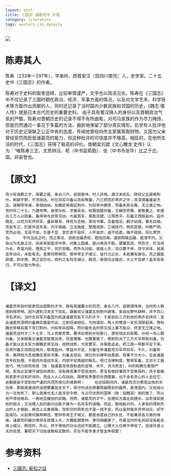 ```yaml
---
layout: post
title: 三国志 诸葛亮传 片段
category: literature
tags: western_jin_dynasty
---
```

![](https://cdn.kelu.org/blog/tags/literature.jpg)

# 陈寿其人

陈寿（233年—297年），字承祚，西晋安汉（现四川南充）人，史学家。二十五史中《三国志》的作者。

陈寿对于史料的取舍选择，比较审慎谨严，文字也以简洁见长。陈寿在《三国志》中不仅记录了三国时期在政治、经济、军事方面的情况，以及对文学艺术、科学技术等方面作出贡献的人，同时还记录了当时国内少数民族和邻国的历史，《魏志·倭人传》就是日本古代历史的重要史料。 由于具有蜀汉降人的身份以及晋朝政治气氛的严酷，陈寿对晋朝历史的记录不得不有所曲笔，对司马家族的作为尽力掩饰，但是仍然通过一事见于多篇的方法，曲折地保留了部分真实情形。后世有人批评他对于历史记录缺乏公正中肯的态度，传闻他曾经向传主家属索取财物，又因为父亲曾经受罚而贬低诸葛亮的能力，但这种批评的可信度并不够高，相反的，在他所生活的时代，《三国志》获得了极高的评价。南朝梁刘勰《文心雕龙˙史传》认为：“唯陈寿三志，文质辨洽，荀（中书监荀勖）、张（中书令张华）比之于迁、固，非妄誉也。

# 【原文】

```
亮少有逸群之才，英霸之器，身长八尺，容貌甚伟，时人异焉。遭汉末扰乱，随叔父玄避难荆州，躬耕于野，不求闻达。时左将军刘备以亮有殊量，乃三顾亮於草庐之中；亮深谓备雄姿杰出，遂解带写诚，厚相结纳。及魏武帝南征荆州，刘琮举州委质，而备失势众寡，无立锥之地。亮时年二十七，乃建奇策，身使孙权，求援吴会。权既宿服仰备，又睹亮奇雅，甚敬重之，即遣兵三万人以助备。备得用与武帝交战，大破其军，乘胜克捷，江南悉平。后备又西取益州。益州既定，以亮为军师将军。备称尊号，拜亮为丞相，录尚书事。及备殂没，嗣子幼弱，事无巨细，亮皆专之。於是外连东吴，内平南越，立法施度，整理戎旅，工械技巧，物究其极，科教严明，赏罚必信，无恶不惩，无善不显，至於吏不容奸，人怀自厉，道不拾遗，强不侵弱，风化肃然也。 　　宇内当此之时，亮之素志，进欲龙骧虎视，苞括四海，退欲跨陵边疆，震荡宇内。又自以为无身之日，则未有能蹈涉中原、抗衡上国者，是以用兵不戢，屡耀其武。然亮才，於治戎为长，奇谋为短，理民之干，优於将略。而所与对敌，或值人杰，加众寡不侔，攻守异体，故虽连年动众，未能有克。昔萧何荐韩信，管仲举王子城父，皆忖己之长，未能兼有故也。亮之器能政理，抑亦管、萧之亚匹也，而时之名将无城父、韩信，故使功业陵迟，大义不及邪？盖天命有归，不可以智力争也。
```

# 【译文】

```

诸葛亮年轻时就表现出超群的才华，颇有英雄霸士的风范，身长八尺，容貌很伟岸，当时的人都感到很奇特。因为遇到汉末天下扰乱，跟着叔父诸葛玄到荆州避难，亲自在野外耕种，并不存心寻名求利。当时左将军刘备因为知道诸葛亮有不凡的才干，于是前后三次到他的草庐去拜访；至此诸葛亮深明刘备确实雄姿杰出，立即坦诚相见，为他谋划，两人的情谊一天天深厚起来。等到魏武帝移兵南下攻打荆州，刘琮举兵投降，而刘备失去时势又加上寡不敌众，终至无立锥之地。诸葛亮这时才二十七岁，马上贡献奇策，要求出使到孙权那儿，游说他出兵助蜀。孙权一向心服刘备，又亲眼看见诸葛亮智慧出奇，风度儒雅，也敬重极了，便即刻派了三万大军帮助刘备。刘备才能以这支军力跟魏武帝交战，扭转战势，大败曹军，并乘胜追击，把江南一带都平定下来。后来刘备又向西边用兵，取得益州。等益州平定，刘备任命诸葛亮为军师将军。不久，刘备称帝，再拜他为丞相兼任录尚书事。刘备去世后，继位的刘禅年幼愚弱，政事不分大小，全由诸葛亮专权处理。于是向外连结东吴，内部平定南越的叛乱，明订法律制度，整顿军备，又对于工器技巧，倾力研究改良（按：指诸葛亮改良制造的连弩、木牛、流马而言），科刑和教化都很严明，奖惩必定遵守诚信的原则，没有做恶事不受惩戒的，更没有做好事而不受表扬的。终于能做到官吏中没有奸诈的，而且人人心存自励，路旁有贵重的东西摆着，也不会有贪心的人去捡它，这都是由于受到他严谨的风范所感化的缘故啊！ 　　在这段期间内，诸葛亮充分表现出他的志向来，那就是激进的话想要囊括全天下，保守的话也想要跨越既有的疆界，震荡国内。又他自以为一旦他死了，那么就再也无人能涉足中原，与占尽优势的国家（按：指魏吴）相抗衡了，所以他不停地用兵，一再地显耀他的武略。然而，诸葛亮的才干，在理兵方面比较擅长，出奇谋却是他的弱点；又治理人民的器识远胜于做为一名将军的谋略。而且，跟他敌对的，人家有的得到杰出的人才相助，再加上众寡悬殊，攻和守的局势也不是一成不变，所以虽然每年劳师动众，却不能成功。从前萧何推荐韩信，管仲举用王子城父，都是自度自己的长处，不能兼具各方面的缘故。诸葛亮的器识表现在政理上头，大概能跟管仲、萧何相媲美了，可是当时的名将却没有能及得上城父、韩信的，所以，终于使他的功业迟迟不能建立，公理大义也难于伸张了。这或许是上天的旨意，要把天下归给谁都有定数的，实在不能专拿才智去争取罢！
```

# 参考资料

* [三國志: 裴松之註](https://books.google.co.jp/books?id=m8xkBAAAQBAJ&pg=PT719&lpg=PT719&dq=%E5%A4%87%E5%A4%B1%E5%8A%BF%E4%BC%97%E5%AF%A1%EF%BC%8C%E6%97%A0%E7%AB%8B%E9%94%A5%E4%B9%8B%E5%9C%B0%E3%80%82&source=bl&ots=KBA7XSnw51&sig=OKX_D3yP5meI4MjJiXxzS1WBQpk&hl=zh-CN&sa=X&ved=2ahUKEwiO25W-hr7cAhVIVLwKHaikAEAQ6AEwCHoECAcQAQ#v=onepage&q=%E5%A4%87%E5%A4%B1%E5%8A%BF%E4%BC%97%E5%AF%A1%EF%BC%8C%E6%97%A0%E7%AB%8B%E9%94%A5%E4%B9%8B%E5%9C%B0%E3%80%82&f=false)